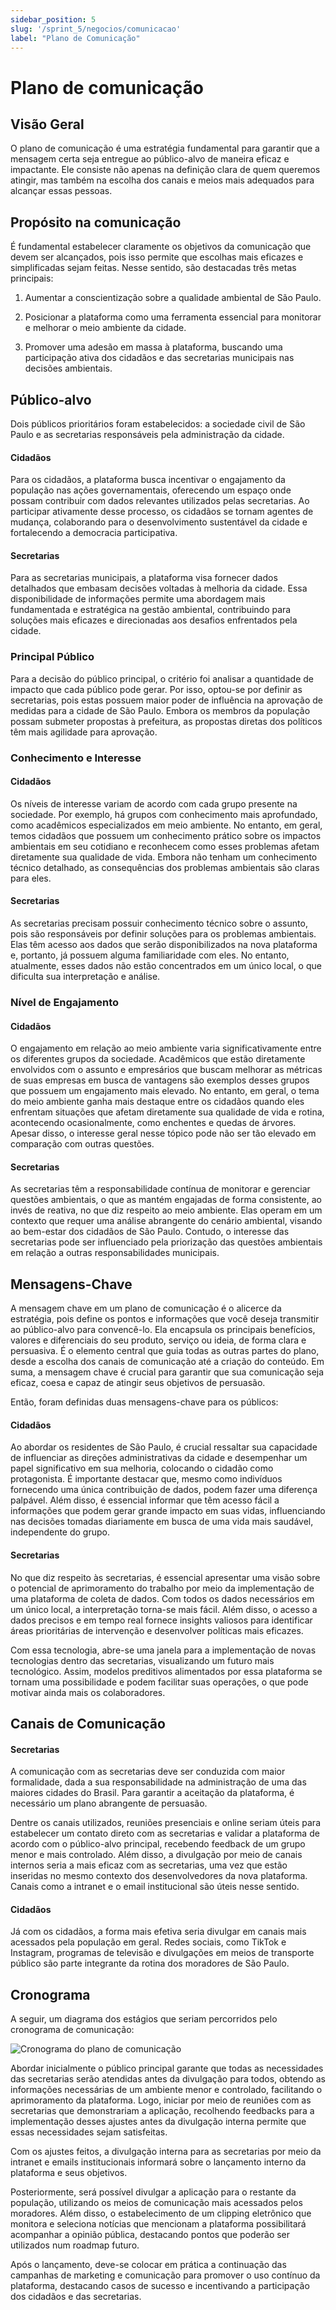 ```yaml
---
sidebar_position: 5
slug: '/sprint_5/negocios/comunicacao'
label: "Plano de Comunicação"
---
```


# Plano de comunicação

## Visão Geral

O plano de comunicação é uma estratégia fundamental para garantir que a mensagem certa seja entregue ao público-alvo de maneira eficaz e impactante. Ele consiste não apenas na definição clara de quem queremos atingir, mas também na escolha dos canais e meios mais adequados para alcançar essas pessoas. 

## Propósito na comunicação

É fundamental estabelecer claramente os objetivos da comunicação que devem ser alcançados, pois isso permite que escolhas mais eficazes e simplificadas sejam feitas. Nesse sentido, são destacadas três metas principais:

1. Aumentar a conscientização sobre a qualidade ambiental de São Paulo.

2. Posicionar a plataforma como uma ferramenta essencial para monitorar e melhorar o meio ambiente da cidade.

3. Promover uma adesão em massa à plataforma, buscando uma participação ativa dos cidadãos e das secretarias municipais nas decisões ambientais.

## Público-alvo

Dois públicos prioritários foram estabelecidos: a sociedade civil de São Paulo e as secretarias responsáveis pela administração da cidade.

#### Cidadãos

Para os cidadãos, a plataforma busca incentivar o engajamento da população nas ações governamentais, oferecendo um espaço onde possam contribuir com dados relevantes utilizados pelas secretarias. Ao participar ativamente desse processo, os cidadãos se tornam agentes de mudança, colaborando para o desenvolvimento sustentável da cidade e fortalecendo a democracia participativa.

#### Secretarias

Para as secretarias municipais, a plataforma visa fornecer dados detalhados que embasam decisões voltadas à melhoria da cidade. Essa disponibilidade de informações permite uma abordagem mais fundamentada e estratégica na gestão ambiental, contribuindo para soluções mais eficazes e direcionadas aos desafios enfrentados pela cidade.

### Principal Público

Para a decisão do público principal, o critério foi analisar a quantidade de impacto que cada público pode gerar. Por isso, optou-se por definir as secretarias, pois estas possuem maior poder de influência na aprovação de medidas para a cidade de São Paulo. Embora os membros da população possam submeter propostas à prefeitura, as propostas diretas dos políticos têm mais agilidade para aprovação.

### Conhecimento e Interesse

#### Cidadãos

Os níveis de interesse variam de acordo com cada grupo presente na sociedade. Por exemplo, há grupos com conhecimento mais aprofundado, como acadêmicos especializados em meio ambiente. No entanto, em geral, temos cidadãos que possuem um conhecimento prático sobre os impactos ambientais em seu cotidiano e reconhecem como esses problemas afetam diretamente sua qualidade de vida. Embora não tenham um conhecimento técnico detalhado, as consequências dos problemas ambientais são claras para eles.

#### Secretarias

As secretarias precisam possuir conhecimento técnico sobre o assunto, pois são responsáveis por definir soluções para os problemas ambientais. Elas têm acesso aos dados que serão disponibilizados na nova plataforma e, portanto, já possuem alguma familiaridade com eles. No entanto, atualmente, esses dados não estão concentrados em um único local, o que dificulta sua interpretação e análise.

### Nível de Engajamento

#### Cidadãos

O engajamento em relação ao meio ambiente varia significativamente entre os diferentes grupos da sociedade. Acadêmicos que estão diretamente envolvidos com o assunto e empresários que buscam melhorar as métricas de suas empresas em busca de vantagens são exemplos desses grupos que possuem um engajamento mais elevado. No entanto, em geral, o tema do meio ambiente ganha mais destaque entre os cidadãos quando eles enfrentam situações que afetam diretamente sua qualidade de vida e rotina, acontecendo ocasionalmente, como enchentes e quedas de árvores. Apesar disso, o interesse geral nesse tópico pode não ser tão elevado em comparação com outras questões.

#### Secretarias

As secretarias têm a responsabilidade contínua de monitorar e gerenciar questões ambientais, o que as mantém engajadas de forma consistente, ao invés de reativa, no que diz respeito ao meio ambiente. Elas operam em um contexto que requer uma análise abrangente do cenário ambiental, visando ao bem-estar dos cidadãos de São Paulo. Contudo, o interesse das secretarias pode ser influenciado pela priorização das questões ambientais em relação a outras responsabilidades municipais.

## Mensagens-Chave

A mensagem chave em um plano de comunicação é o alicerce da estratégia, pois define os pontos e informações que você deseja transmitir ao público-alvo para convencê-lo. Ela encapsula os principais benefícios, valores e diferenciais do seu produto, serviço ou ideia, de forma clara e persuasiva. É o elemento central que guia todas as outras partes do plano, desde a escolha dos canais de comunicação até a criação do conteúdo. Em suma, a mensagem chave é crucial para garantir que sua comunicação seja eficaz, coesa e capaz de atingir seus objetivos de persuasão.

Então, foram definidas duas mensagens-chave para os públicos:

#### Cidadãos

Ao abordar os residentes de São Paulo, é crucial ressaltar sua capacidade de influenciar as direções administrativas da cidade e desempenhar um papel significativo em sua melhoria, colocando o cidadão como protagonista. É importante destacar que, mesmo como indivíduos fornecendo uma única contribuição de dados, podem fazer uma diferença palpável. Além disso, é essencial informar que têm acesso fácil a informações que podem gerar grande impacto em suas vidas, influenciando nas decisões tomadas diariamente em busca de uma vida mais saudável, independente do grupo.

#### Secretarias

No que diz respeito às secretarias, é essencial apresentar uma visão sobre o potencial de aprimoramento do trabalho por meio da implementação de uma plataforma de coleta de dados. Com todos os dados necessários em um único local, a interpretação torna-se mais fácil. Além disso, o acesso a dados precisos e em tempo real fornece insights valiosos para identificar áreas prioritárias de intervenção e desenvolver políticas mais eficazes.

Com essa tecnologia, abre-se uma janela para a implementação de novas tecnologias dentro das secretarias, visualizando um futuro mais tecnológico. Assim, modelos preditivos alimentados por essa plataforma se tornam uma possibilidade e podem facilitar suas operações, o que pode motivar ainda mais os colaboradores.

## Canais de Comunicação

#### Secretarias

A comunicação com as secretarias deve ser conduzida com maior formalidade, dada a sua responsabilidade na administração de uma das maiores cidades do Brasil. Para garantir a aceitação da plataforma, é necessário um plano abrangente de persuasão.

Dentre os canais utilizados, reuniões presenciais e online seriam úteis para estabelecer um contato direto com as secretarias e validar a plataforma de acordo com o público-alvo principal, recebendo feedback de um grupo menor e mais controlado. Além disso, a divulgação por meio de canais internos seria a mais eficaz com as secretarias, uma vez que estão inseridas no mesmo contexto dos desenvolvedores da nova plataforma. Canais como a intranet e o email institucional são úteis nesse sentido.

#### Cidadãos

Já com os cidadãos, a forma mais efetiva seria divulgar em canais mais acessados pela população em geral. Redes sociais, como TikTok e Instagram, programas de televisão e divulgações em meios de transporte público são parte integrante da rotina dos moradores de São Paulo.

## Cronograma

A seguir, um diagrama dos estágios que seriam percorridos pelo cronograma de comunicação:

![Cronograma do plano de comunicação](../../../static/img/plano_comunicacao.png)

Abordar inicialmente o público principal garante que todas as necessidades das secretarias serão atendidas antes da divulgação para todos, obtendo as informações necessárias de um ambiente menor e controlado, facilitando o aprimoramento da plataforma. Logo, iniciar por meio de reuniões com as secretarias que demonstrariam a aplicação, recolhendo feedbacks para a implementação desses ajustes antes da divulgação interna permite que essas necessidades sejam satisfeitas.

Com os ajustes feitos, a divulgação interna para as secretarias por meio da intranet e emails institucionais informará sobre o lançamento interno da plataforma e seus objetivos.

Posteriormente, será possível divulgar a aplicação para o restante da população, utilizando os meios de comunicação mais acessados pelos moradores. Além disso, o estabelecimento de um clipping eletrônico que monitora e seleciona notícias que mencionam a plataforma possibilitará acompanhar a opinião pública, destacando pontos que poderão ser utilizados num roadmap futuro.

Após o lançamento, deve-se colocar em prática a continuação das campanhas de marketing e comunicação para promover o uso contínuo da plataforma, destacando casos de sucesso e incentivando a participação dos cidadãos e das secretarias.
